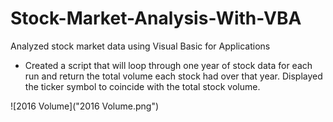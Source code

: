 # Stock-Market-Analysis-With-VBA
Analyzed stock market data using Visual Basic for Applications

* Created a script that will loop through one year of stock data for each run and return the total volume each stock had 
over that year. Displayed the ticker symbol to coincide with the total stock volume.

![2016 Volume]("2016 Volume.png")

